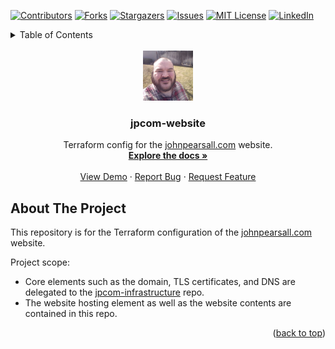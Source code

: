 <!-- Template kindly borrowed from https://github.com/othneildrew/Best-README-Template -->
<a id="readme-top"></a>

<!-- PROJECT SHIELDS -->
<!--
*** I'm using markdown "reference style" links for readability.
*** Reference links are enclosed in brackets [ ] instead of parentheses ( ).
*** See the bottom of this document for the declaration of the reference variables
*** for contributors-url, forks-url, etc. This is an optional, concise syntax you may use.
*** https://www.markdownguide.org/basic-syntax/#reference-style-links
-->
[![Contributors][contributors-shield]][contributors-url]
[![Forks][forks-shield]][forks-url]
[![Stargazers][stars-shield]][stars-url]
[![Issues][issues-shield]][issues-url]
[![MIT License][license-shield]][license-url]
[![LinkedIn][linkedin-shield]][linkedin-url]

<!-- TABLE OF CONTENTS -->
<details>
  <summary>Table of Contents</summary>
  <ol>
    <li>
      <a href="#about-the-project">About The Project</a>
      <ul>
        <li><a href="#built-with">Built With</a></li>
      </ul>
    </li>
    <li>
      <a href="#getting-started">Getting Started</a>
      <ul>
        <li><a href="#prerequisites">Prerequisites</a></li>
        <li><a href="#installation">Installation</a></li>
      </ul>
    </li>
    <li><a href="#usage">Usage</a></li>
    <li><a href="#roadmap">Roadmap</a></li>
    <li><a href="#contributing">Contributing</a></li>
    <li><a href="#license">License</a></li>
    <li><a href="#contact">Contact</a></li>
    <li><a href="#acknowledgments">Acknowledgments</a></li>
  </ol>
</details>

<!-- PROJECT LOGO -->
<br />
<div align="center">
  <a href="https://github.com/jpearsall/jpcom-website">
    <img src="images/logo.png" alt="Logo" width="80" height="80">
  </a>

<h3 align="center">jpcom-website</h3>

  <p align="center">
    Terraform config for the <a href="https://johnpearsall.com">johnpearsall.com</a> website.
    <br />
    <a href="https://github.com/github_username/repo_name"><strong>Explore the docs »</strong></a>
    <br />
    <br />
    <a href="https://github.com/github_username/repo_name">View Demo</a>
    ·
    <a href="https://github.com/github_username/repo_name/issues/new?labels=bug&template=bug-report---.md">Report Bug</a>
    ·
    <a href="https://github.com/github_username/repo_name/issues/new?labels=enhancement&template=feature-request---.md">Request Feature</a>
  </p>
</div>

<!-- ABOUT THE PROJECT -->
<a id="about-the-project"></a>
## About The Project

This repository is for the Terraform configuration of the [johnpearsall.com](johnpearsall.com) website.

Project scope:
* Core elements such as the domain, TLS certificates, and DNS are delegated to the [jpcom-infrastructure](https://github.com/jpearsall/jpcom-infrastructure) repo.
* The website hosting element as well as the website contents are contained in this repo.

<p align="right">(<a href="#readme-top">back to top</a>)</p>

<!-- MARKDOWN LINKS & IMAGES -->
<!-- https://www.markdownguide.org/basic-syntax/#reference-style-links -->
[contributors-shield]: https://img.shields.io/github/contributors/jpearsall/jpcom-website.svg?style=for-the-badge
[contributors-url]: https://github.com/jpearsall/jpcom-website/graphs/contributors
[forks-shield]: https://img.shields.io/github/forks/jpearsall/jpcom-website.svg?style=for-the-badge
[forks-url]: https://github.com/jpearsall/jpcom-website/network/members
[stars-shield]: https://img.shields.io/github/stars/jpearsall/jpcom-website.svg?style=for-the-badge
[stars-url]: https://github.com/jpearsall/jpcom-website/stargazers
[issues-shield]: https://img.shields.io/github/issues/jpearsall/jpcom-website.svg?style=for-the-badge
[issues-url]: https://github.com/jpearsall/jpcom-website/issues
[license-shield]: https://img.shields.io/github/license/jpearsall/jpcom-website.svg?style=for-the-badge
[license-url]: https://github.com/jpearsall/jpcom-website/blob/master/LICENSE.txt
[linkedin-shield]: https://img.shields.io/badge/-LinkedIn-black.svg?style=for-the-badge&logo=linkedin&colorB=555
[linkedin-url]: https://linkedin.com/in/jwpearsall
